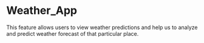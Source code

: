 # Weather_App
This feature allows users to view weather predictions and help us to analyze  and predict weather forecast of that particular place.
